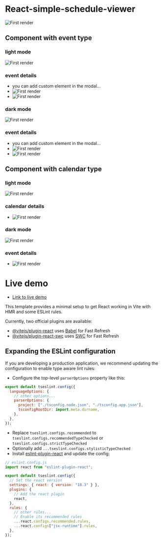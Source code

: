 # React-simple-schedule-viewer

![First render](demo/demo.png)

## Component with event type

### light mode

![First render](demo/event-calendar-1.png)

### event details

- you can add custom element in the modal...
- ![First render](demo/event-calendar-2.png)
- ![First render](demo/event-3.png)

### dark mode

![First render](demo/event-dark-1.png)

### event details

- you can add custom element in the modal...
- ![First render](demo/event-dark-3.png)
- ![First render](demo/event-dark-2.png)

## Component with calendar type

### light mode

![First render](demo/temp-calendar-1.png)

### calendar details

- ![First render](demo/temp-calendar-2.png)

### dark mode

![First render](demo/calendar-dark-1.png)

### event details

- ![First render](demo/calendar-dark-2.png)

# Live demo

- [Link to live demo](https://unrivaled-horse-6ff606.netlify.app/)

This template provides a minimal setup to get React working in Vite with HMR and some ESLint rules.

Currently, two official plugins are available:

- [@vitejs/plugin-react](https://github.com/vitejs/vite-plugin-react/blob/main/packages/plugin-react/README.md) uses [Babel](https://babeljs.io/) for Fast Refresh
- [@vitejs/plugin-react-swc](https://github.com/vitejs/vite-plugin-react-swc) uses [SWC](https://swc.rs/) for Fast Refresh

## Expanding the ESLint configuration

If you are developing a production application, we recommend updating the configuration to enable type aware lint rules:

- Configure the top-level `parserOptions` property like this:

```js
export default tseslint.config({
  languageOptions: {
    // other options...
    parserOptions: {
      project: ["./tsconfig.node.json", "./tsconfig.app.json"],
      tsconfigRootDir: import.meta.dirname,
    },
  },
});
```

- Replace `tseslint.configs.recommended` to `tseslint.configs.recommendedTypeChecked` or `tseslint.configs.strictTypeChecked`
- Optionally add `...tseslint.configs.stylisticTypeChecked`
- Install [eslint-plugin-react](https://github.com/jsx-eslint/eslint-plugin-react) and update the config:

```js
// eslint.config.js
import react from "eslint-plugin-react";

export default tseslint.config({
  // Set the react version
  settings: { react: { version: "18.3" } },
  plugins: {
    // Add the react plugin
    react,
  },
  rules: {
    // other rules...
    // Enable its recommended rules
    ...react.configs.recommended.rules,
    ...react.configs["jsx-runtime"].rules,
  },
});
```
